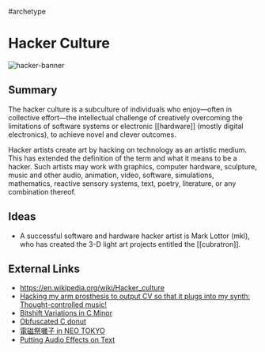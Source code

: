#archetype
# Hacker Culture

![hacker-banner](https://1960sdaysofrage.wordpress.com/wp-content/uploads/2022/04/binary-code-greenjpg.jpg?w=640)

## Summary
The hacker culture is a subculture of individuals who enjoy—often in collective effort—the intellectual challenge of creatively overcoming the limitations of software systems or electronic [[hardware]] (mostly digital electronics), to achieve novel and clever outcomes.

Hacker artists create art by hacking on technology as an artistic medium. This has extended the definition of the term and what it means to be a hacker. Such artists may work with graphics, computer hardware, sculpture, music and other audio, animation, video, software, simulations, mathematics, reactive sensory systems, text, poetry, literature, or any combination thereof. 

## Ideas
- A successful software and hardware hacker artist is Mark Lottor (mkl), who has created the 3-D light art projects entitled the [[cubratron]]. 

## External Links
- https://en.wikipedia.org/wiki/Hacker_culture
- [Hacking my arm prosthesis to output CV so that it plugs into my synth: Thought-controlled music!](https://www.youtube.com/watch?v=qSKBtEBRWi4)
- [Bitshift Variations in C Minor](https://github.com/JamesNewton/BitShift-Variations-unrolled)
- [Obfuscated C donut](https://www.a1k0n.net/2006/09/15/obfuscated-c-donut.html)
- [電磁祭囃子 in NEO TOKYO](https://www.youtube.com/watch?v=A0VYsiMtrNE)
- [Putting Audio Effects on Text](https://www.youtube.com/watch?v=47jlny15IEc)

